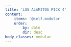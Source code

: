 ```yaml
---
title: 'LOS ALAMITOS PICK 4'
content:
    items: '@self.modular'
    order:
        by: date
        dir: desc
body_classes: modular
---
```


